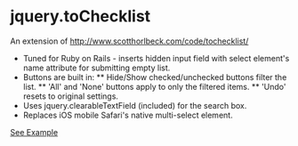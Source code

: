 # jquery.toChecklist

An extension of http://www.scotthorlbeck.com/code/tochecklist/

* Tuned for Ruby on Rails - inserts hidden input field with select element's name attribute for submitting empty list.
* Buttons are built in:
** Hide/Show checked/unchecked buttons filter the list.
** 'All' and 'None' buttons apply to only the filtered items.
** 'Undo' resets to original settings.
* Uses jquery.clearableTextField (included) for the search box.
* Replaces iOS mobile Safari's native multi-select element.

[See Example](http://tlatim.github.com/jquery.toChecklist/index.html)
